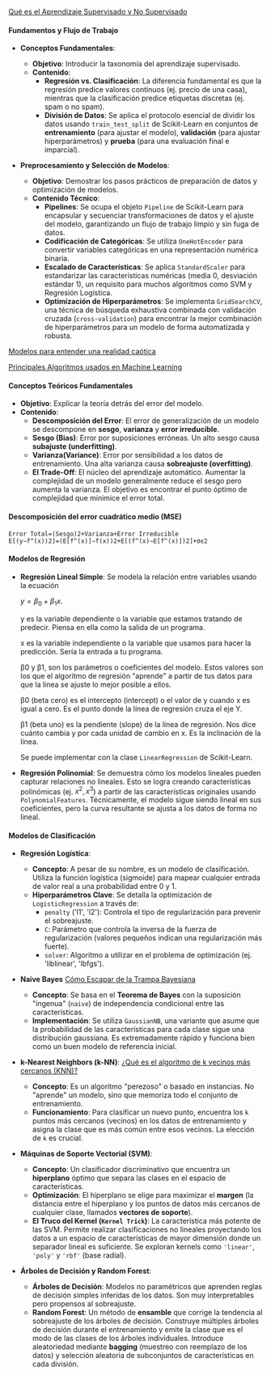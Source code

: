 [Qué es el Aprendizaje Supervisado y No Supervisado](https://www.youtube.com/watch?v=oT3arRRB2Cw&t=3s)

#### Fundamentos y Flujo de Trabajo

* **Conceptos Fundamentales**:
    * **Objetivo**: Introducir la taxonomía del aprendizaje supervisado.
    * **Contenido**:
        * **Regresión vs. Clasificación**: La diferencia fundamental es que la regresión predice valores continuos (ej. precio de una casa), mientras que la clasificación predice etiquetas discretas (ej. spam o no spam).
        * **División de Datos**: Se aplica el protocolo esencial de dividir los datos usando `train_test_split` de Scikit-Learn en conjuntos de **entrenamiento** (para ajustar el modelo), **validación** (para ajustar hiperparámetros) y **prueba** (para una evaluación final e imparcial).

* **Preprocesamiento y Selección de Modelos**:
    * **Objetivo**: Demostrar los pasos prácticos de preparación de datos y optimización de modelos.
    * **Contenido Técnico**:
        * **Pipelines**: Se ocupa el objeto `Pipeline` de Scikit-Learn para encapsular y secuenciar transformaciones de datos y el ajuste del modelo, garantizando un flujo de trabajo limpio y sin fuga de datos.
        * **Codificación de Categóricas**: Se utiliza `OneHotEncoder` para convertir variables categóricas en una representación numérica binaria.
        * **Escalado de Características**: Se aplica `StandardScaler` para estandarizar las características numéricas (media 0, desviación estándar 1), un requisito para muchos algoritmos como SVM y Regresión Logística.
        * **Optimización de Hiperparámetros**: Se implementa `GridSearchCV`, una técnica de búsqueda exhaustiva combinada con validación cruzada (`cross-validation`) para encontrar la mejor combinación de hiperparámetros para un modelo de forma automatizada y robusta.

[Modelos para entender una realidad caótica](https://www.youtube.com/watch?v=Sb8XVheowVQ&t=306shttps://www.youtube.com/watch?v=Sb8XVheowVQ&t=306s)

[Principales Algoritmos usados en Machine Learning](https://www.aprendemachinelearning.com/principales-algoritmos-usados-en-machine-learning/)


#### Conceptos Teóricos Fundamentales

* **Objetivo**: Explicar la teoría detrás del error del modelo.
* **Contenido**:
    * **Descomposición del Error**: El error de generalización de un modelo se descompone en **sesgo**, **varianza** y **error irreducible**.
    * **Sesgo (Bias)**: Error por suposiciones erróneas. Un alto sesgo causa **subajuste (underfitting)**.
    * **Varianza(Variance)**: Error por sensibilidad a los datos de entrenamiento. Una alta varianza causa **sobreajuste (overfitting)**.
    * **El Trade-Off**: El núcleo del aprendizaje automático. Aumentar la complejidad de un modelo generalmente reduce el sesgo pero aumenta la varianza. El objetivo es encontrar el punto óptimo de complejidad que minimice el error total.

#### Descomposición del error cuadrático medio (MSE)

    Error Total=(Sesgo)2+Varianza+Error Irreducible
    E[(y−f^​(x))2]=(E[f^​(x)]−f(x))2+E[(f^​(x)−E[f^​(x)])2]+σϵ2​


#### Modelos de Regresión


* **Regresión Lineal Simple**: Se modela la relación entre variables usando la ecuación

    $y = \beta_0 + \beta_1 x$. 

    y es la variable dependiente o la variable que estamos tratando de predecir. Piensa en ella como la salida de un programa.

    x es la variable independiente o la variable que usamos para hacer la predicción. Sería la entrada a tu programa.

    β0​ y β1​, son los parámetros o coeficientes del modelo. Estos valores son los que el algoritmo de regresión "aprende" a partir de tus datos para que la línea se ajuste lo mejor posible a ellos.

    β0​ (beta cero) es el intercepto (intercept) o el valor de y cuando x es igual a cero. Es el punto donde la línea de regresión cruza el eje Y.

    β1​ (beta uno) es la pendiente (slope) de la línea de regresión. Nos dice cuánto cambia y por cada unidad de cambio en x. Es la inclinación de la línea.

    Se puede implementar con la clase `LinearRegression` de Scikit-Learn.


* **Regresión Polinomial**: Se demuestra cómo los modelos lineales pueden capturar relaciones no lineales. Esto se logra creando características polinómicas (ej. $x^2, x^3$) a partir de las características originales usando `PolynomialFeatures`. Técnicamente, el modelo sigue siendo lineal en sus coeficientes, pero la curva resultante se ajusta a los datos de forma no lineal.

#### Modelos de Clasificación

* **Regresión Logística**:
    * **Concepto**: A pesar de su nombre, es un modelo de clasificación. Utiliza la función logística (sigmoide) para mapear cualquier entrada de valor real a una probabilidad entre 0 y 1.
    * **Hiperparámetros Clave**: Se detalla la optimización de `LogisticRegression` a través de:
        * `penalty` ('l1', 'l2'): Controla el tipo de regularización para prevenir el sobreajuste.
        * `C`: Parámetro que controla la inversa de la fuerza de regularización (valores pequeños indican una regularización más fuerte).
        * `solver`: Algoritmo a utilizar en el problema de optimización (ej. 'liblinear', 'lbfgs').

* **Naive Bayes**
[Cómo Escapar de la Trampa Bayesiana](https://www.youtube.com/watch?v=D7KKlC0LOyw)

    * **Concepto**: Se basa en el **Teorema de Bayes** con la suposición "ingenua" (`naive`) de independencia condicional entre las características.
    * **Implementación**: Se utiliza `GaussianNB`, una variante que asume que la probabilidad de las características para cada clase sigue una distribución gaussiana. Es extremadamente rápido y funciona bien como un buen modelo de referencia inicial.

* **k-Nearest Neighbors (k-NN)**:
[¿Qué es el algoritmo de k vecinos más cercanos (KNN)? ](https://www.ibm.com/mx-es/think/topics/knn)

    * **Concepto**: Es un algoritmo "perezoso" o basado en instancias. No "aprende" un modelo, sino que memoriza todo el conjunto de entrenamiento.
    * **Funcionamiento**: Para clasificar un nuevo punto, encuentra los `k` puntos más cercanos (vecinos) en los datos de entrenamiento y asigna la clase que es más común entre esos vecinos. La elección de `k` es crucial.

* **Máquinas de Soporte Vectorial (SVM)**:
    * **Concepto**: Un clasificador discriminativo que encuentra un **hiperplano** óptimo que separa las clases en el espacio de características.
    * **Optimización**: El hiperplano se elige para maximizar el **margen** (la distancia entre el hiperplano y los puntos de datos más cercanos de cualquier clase, llamados **vectores de soporte**).
    * **El Truco del Kernel (`Kernel Trick`)**: La característica más potente de las SVM. Permite realizar clasificaciones no lineales proyectando los datos a un espacio de características de mayor dimensión donde un separador lineal es suficiente. Se exploran kernels como `'linear'`, `'poly'` y `'rbf'` (base radial).

* **Árboles de Decisión y Random Forest**:
    * **Árboles de Decisión**: Modelos no paramétricos que aprenden reglas de decisión simples inferidas de los datos. Son muy interpretables pero propensos al sobreajuste.
    * **Random Forest**: Un método de **ensamble** que corrige la tendencia al sobreajuste de los árboles de decisión. Construye múltiples árboles de decisión durante el entrenamiento y emite la clase que es el modo de las clases de los árboles individuales. Introduce aleatoriedad mediante **bagging** (muestreo con reemplazo de los datos) y selección aleatoria de subconjuntos de características en cada división.


